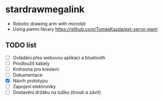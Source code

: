 # stardrawmegalink
- Robotic drawing arm with microbit 
- Using pwmn library https://github.com/TomasKazda/pxt-servo-pwm

## TODO list
- [ ] Ovládání přes webovou aplikaci a bluetooth
- [ ] Prodloužit kabely
- [ ] Knihovna pro kreslení
- [ ] Dokumentace
- [x] Návrh prototypu
- [ ] Zapojení elektroniky
- [ ] Dostavění držáku na tužku (šroub a závit)
